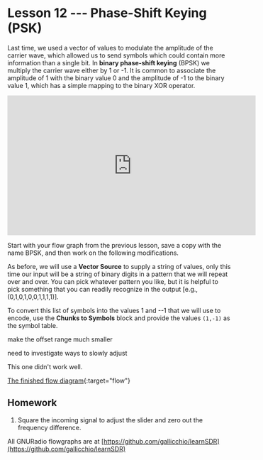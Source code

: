 # Lesson 12 --- Phase-Shift Keying (PSK)

Last time, we used a vector of values to modulate the amplitude of the carrier wave, which allowed us to send symbols which could contain more information than a single bit. In **binary phase-shift keying** (BPSK) we multiply the carrier wave either by 1 or -1. It is common to associate the amplitude of 1 with the binary value 0 and the amplitude of -1 to the binary value 1, which has a simple mapping to the binary XOR operator.

<!-- [ ![video](figs/video/PSK-video.jpg)](https://youtu.be/EHQcuFuQA5w){:target="_blank"}  -->

<iframe width="560" height="315" src="https://www.youtube.com/embed/EHQcuFuQA5w" title="YouTube video player" frameborder="0" allow="accelerometer; autoplay; clipboard-write; encrypted-media; gyroscope; picture-in-picture" allowfullscreen></iframe>

Start with your flow graph from the previous lesson, save a copy with the name BPSK, and then work on the following modifications.

As before, we will use a **Vector Source** to supply a string of values, only this time our input will be a string of binary digits in a pattern that we will repeat over and over. You can pick whatever pattern you like, but it is helpful to pick something that you can readily recognize in the output [e.g., (0,1,0,1,0,0,1,1,1,1)].

To convert this list of symbols into the values 1 and --1 that we will use to encode, use the **Chunks to Symbols** block and provide the values `(1,-1)` as the symbol table.


make the offset range much smaller

need to investigate ways to slowly adjust 

This one didn't work well.

[The finished flow diagram](figs/flow/BPSK-flowdiagram.png){:target="flow"}



## Homework

1. Square the incoming signal to adjust the slider and zero out the frequency difference. 

All GNURadio flowgraphs are at [https://github.com/gallicchio/learnSDR](https://github.com/gallicchio/learnSDR)


